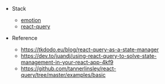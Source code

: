 - Stack

  - [emotion](https://emotion.sh/docs/introduction)
  - [react-query](https://react-query.tanstack.com/)

- Reference
  - https://tkdodo.eu/blog/react-query-as-a-state-manager
  - https://dev.to/juandj/using-react-query-to-solve-state-management-in-your-react-app-4kf9
  - https://github.com/tannerlinsley/react-query/tree/master/examples/basic
